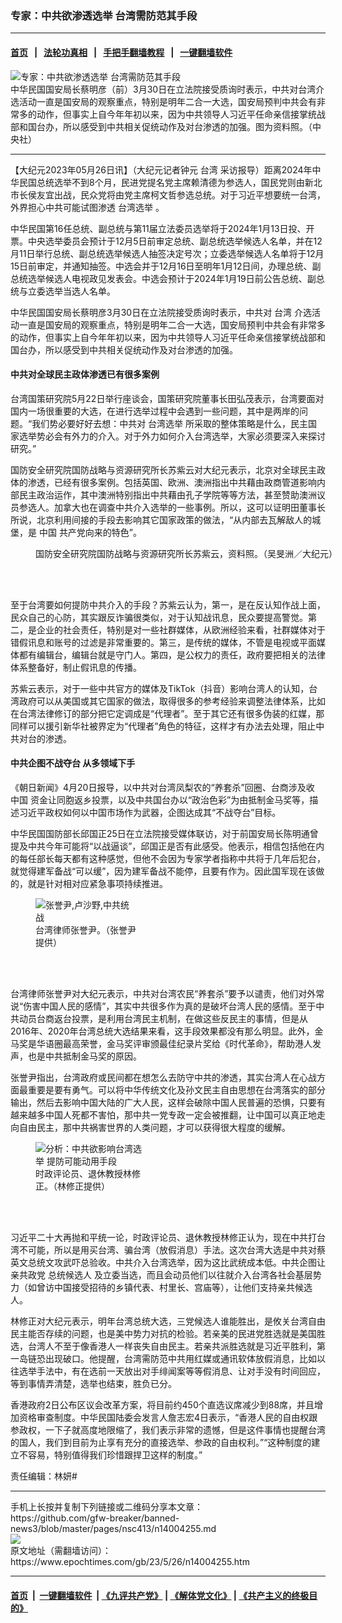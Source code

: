 ### 专家：中共欲渗透选举 台湾需防范其手段
------------------------

#### [首页](https://github.com/gfw-breaker/banned-news3/blob/master/README.md) &nbsp;&nbsp;|&nbsp;&nbsp; [法轮功真相](https://github.com/begood0513/basic/blob/master/README.md)  &nbsp;&nbsp;|&nbsp;&nbsp; [手把手翻墙教程](https://github.com/gfw-breaker/guides/wiki)  &nbsp;&nbsp;|&nbsp;&nbsp; [一键翻墙软件](https://github.com/gfw-breaker/nogfw/blob/master/README.md)  



<div><img alt="专家：中共欲渗透选举 台湾需防范其手段" class="attachment-djy_600_400 size-djy_600_400 wp-post-image" src="https://i.epochtimes.com/assets/uploads/2023/05/id13987322-612543-600x400.jpg"/>
<div class="caption">
 中华民国国安局长蔡明彦（前）3月30日在立法院接受质询时表示，中共对台湾介选活动一直是国安局的观察重点，特别是明年二合一大选，国安局预判中共会有非常多的动作，但事实上自今年年初以来，因为中共领导人习近平任命亲信接掌统战部和国台办，所以感受到中共相关促统动作及对台渗透的加强。图为资料照。（中央社）
</div></div><hr/>


<div><p>
 【大纪元2023年05月26日讯】（大纪元记者钟元
 <ok href="https://www.epochtimes.com/gb/tag/%E5%8F%B0%E6%B9%BE.html">
  台湾
 </ok>
 采访报导）距离2024年中华民国总统选举不到8个月，民进党提名党主席赖清德为参选人，国民党则由新北市长侯友宜出战，民众党将由党主席柯文哲参选总统。对于习近平想要统一台湾，外界担心中共可能试图渗透
 <ok href="https://www.epochtimes.com/gb/tag/%E5%8F%B0%E6%B9%BE%E9%80%89%E4%B8%BE.html">
  台湾选举
 </ok>
 。
</p>
<p>
 中华民国第16任总统、副总统与第11届立法委员选举将于2024年1月13日投、开票。中央选举委员会预计于12月5日前审定总统、副总统选举候选人名单，并在12月11日举行总统、副总统选举候选人抽签决定号次；立委选举候选人名单将于12月15日前审定，并通知抽签。中选会并于12月16日至明年1月12日间，办理总统、副总统选举候选人电视政见发表会。中选会预计于2024年1月19日前公告总统、副总统与立委选举当选人名单。
</p>
<p>
 <center>
 </center>
 <p>
  中华民国国安局长蔡明彦3月30日在立法院接受质询时表示，中共对
  <ok href="https://www.epochtimes.com/gb/tag/%E5%8F%B0%E6%B9%BE.html">
   台湾
  </ok>
  介选活动一直是国安局的观察重点，特别是明年二合一大选，国安局预判中共会有非常多的动作，但事实上自今年年初以来，因为中共领导人习近平任命亲信接掌统战部和国台办，所以感受到中共相关促统动作及对台渗透的加强。
 </p>
 <h4>
  中共对全球民主政体渗透已有很多案例
 </h4>
 <p>
  台湾国策研究院5月22日举行座谈会，国策研究院董事长田弘茂表示，台湾要面对国内一场很重要的大选，在进行选举过程中会遇到一些问题，其中是两岸的问题。“我们势必要好好去想：中共对
  <ok href="https://www.epochtimes.com/gb/tag/%E5%8F%B0%E6%B9%BE%E9%80%89%E4%B8%BE.html">
   台湾选举
  </ok>
  所采取的整体策略是什么，民主国家选举势必会有外力的介入。对于外力如何介入台湾选举，大家必须要深入来探讨研究。”
 </p>
 <p>
  国防安全研究院国防战略与资源研究所长苏紫云对大纪元表示，北京对全球民主政体的渗透，已经有很多案例。包括英国、欧洲、澳洲指出中共藉由政商管道影响内部民主政治运作，其中澳洲特别指出中共藉由孔子学院等等方法，甚至赞助澳洲议员参选人。加拿大也在调查中共介入选举的一些事例。所以，这可以证明田董事长所说，北京利用间接的手段去影响其它国家政策的做法，“从内部去瓦解敌人的城堡，是
  <ok href="https://www.epochtimes.com/gb/tag/%E4%B8%AD%E5%9B%BD.html">
   中国
  </ok>
  共产党向来的特色”。
 </p>
 <figure aria-describedby="caption-attachment-13841853" class="wp-caption aligncenter" id="attachment_13841853" style="width: 600px">
  <ok href="https://i.epochtimes.com/assets/uploads/2022/10/id13841853-579255.jpg" target="_blank">
   <img alt="" class="size-large wp-image-13841853" src="https://i.epochtimes.com/assets/uploads/2022/10/id13841853-579255-600x400.jpg"/>
  </ok>
  <br/><figcaption class="wp-caption-text" id="caption-attachment-13841853">
   国防安全研究院国防战略与资源研究所长苏紫云，资料照。（吴旻洲／大纪元）
  </figcaption><br/>
 </figure><br/>
 <p>
  至于台湾要如何提防中共介入的手段？苏紫云认为，第一，是在反认知作战上面，民众自己的心防，其实跟反诈骗很类似，对于认知战讯息，民众要提高警觉。第二，是企业的社会责任，特别是对一些社群媒体，从欧洲经验来看，社群媒体对于错假讯息和账号的过滤是非常重要的。第三，是传统的媒体，不管是电视或平面媒体都有编辑台，编辑台就是守门人。第四，是公权力的责任，政府要把相关的法律体系整备好，制止假讯息的传播。
 </p>
 <p>
  苏紫云表示，对于一些中共官方的媒体及TikTok（抖音）影响台湾人的认知，台湾政府可以从美国或其它国家的做法，取得很多的参考经验来调整法律体系，比如在台湾法律修订的部分把它定调成是“代理者”。至于其它还有很多伪装的红媒，那同样可以援引新华社被界定为“代理者”角色的特征，这样才有办法去处理，阻止中共对台的渗透。
 </p>
 <h4>
  中共企图不战夺台 从多领域下手
 </h4>
 <p>
  《朝日新闻》4月20日报导，以中共对台湾凤梨农的“养套杀”回圈、台商涉及收
  <ok href="https://www.epochtimes.com/gb/tag/%E4%B8%AD%E5%9B%BD.html">
   中国
  </ok>
  资金让同胞返乡投票，以及中共国台办以“政治色彩”为由抵制金马奖等，描述习近平政权如何以中国市场作为武器，企图达成其“不战夺台”目标。
 </p>
 <p>
  中华民国国防部长邱国正25日在立法院接受媒体联访，对于前国安局长陈明通曾提及中共今年可能将“以战逼谈”，邱国正是否有此感受。他表示，相信包括他在内的每任部长每天都有这种感觉，但他不会因为专家学者指称中共将于几年后犯台，就觉得建军备战“可以缓”，因为建军备战不能停，且要有作为。因此国军现在该做的，就是针对相对应紧急事项持续推进。
 </p>
 <figure aria-describedby="caption-attachment-13980893" class="wp-caption alignleft" id="attachment_13980893" style="width: 162px">
  <ok href="https://i.epochtimes.com/assets/uploads/2023/04/id13980893-20211225pp3571Bs.jpg" target="_blank">
   <img alt="张誉尹,卢沙野,中共统战" class="wp-image-13980893" src="https://i.epochtimes.com/assets/uploads/2023/04/id13980893-20211225pp3571Bs-600x900.jpg"/>
  </ok>
  <br/><figcaption class="wp-caption-text" id="caption-attachment-13980893">
   台湾律师张誉尹。（张誉尹提供）
  </figcaption><br/>
 </figure><br/>
 <p>
  台湾律师张誉尹对大纪元表示，中共对台湾农民“养套杀”要予以谴责，他们对外常说“伤害中国人民的感情”，其实中共很多作为真的是破坏台湾人民的感情。至于中共动员台商返台投票，是利用台湾民主机制，在做这些反民主的事情，但是从2016年、2020年台湾总统大选结果来看，这手段效果都没有那么明显。此外，金马奖是华语圈最高荣誉，金马奖评审颁最佳纪录片奖给《时代革命》，帮助港人发声，也是中共抵制金马奖的原因。
 </p>
 <p>
  张誉尹指出，台湾政府或民间都在想怎么去防守中共的渗透，其实台湾人在心战方面最重要是要有勇气。可以将中华传统文化及孙文民主自由思想在台湾落实的部分输出，然后去影响中国大陆的广大人民，这样会破除中国人民普遍的恐惧，只要有越来越多中国人死都不害怕，那中共一党专政一定会被推翻，让中国可以真正地走向自由民主，那中共祸害世界的人类问题，才可以获得很大程度的缓解。
 </p>
 <figure aria-describedby="caption-attachment-14004547" class="wp-caption alignright" id="attachment_14004547" style="width: 183px">
  <ok href="https://i.epochtimes.com/assets/uploads/2023/05/id14004547-2305260727152378.jpg" target="_blank">
   <img alt="分析：中共欲影响台湾选举 提防可能动用手段" class="wp-image-14004547" src="https://i.epochtimes.com/assets/uploads/2023/05/id14004547-2305260727152378.jpg" title="分析：中共欲影响台湾选举 提防可能动用手段"/>
  </ok>
  <br/><figcaption class="wp-caption-text" id="caption-attachment-14004547">
   时政评论员、退休教授林修正。（林修正提供）
  </figcaption><br/>
 </figure><br/>
 <p>
  习近平二十大再抛和平统一论，时政评论员、退休教授林修正认为，现在中共打台湾不可能，所以是用买台湾、骗台湾（放假消息）手法。这次台湾大选是中共对蔡英文总统文攻武吓总验收。中共介入台湾选举，因为这比武统成本低。中共企图让亲共政党
  <ok href="https://www.epochtimes.com/gb/tag/%E6%80%BB%E7%BB%9F%E5%80%99%E9%80%89%E4%BA%BA.html">
   总统候选人
  </ok>
  及立委当选，而且会动员他们以往就介入台湾各社会基层势力（如曾访中国接受招待的乡镇代表、村里长、宫庙等），让他们支持亲共候选人。
 </p>
 <p>
  林修正对大纪元表示，明年台湾总统大选，三党候选人谁能胜出，是攸关台湾自由民主能否存续的问题，也是美中势力对抗的检验。若亲美的民进党胜选就是美国胜选，台湾人不至于像香港人一样丧失自由民主。若亲共派胜选就是习近平胜利，第一岛链恐出现破口。他提醒，台湾需防范中共用红媒或通讯软体放假消息，比如以往选举手法中，有在选前一天放出对手绯闻案等等假消息、让对手没有时间回应，等到事情弄清楚，选举也结束，胜负已分。
 </p>
 <p>
  香港政府2日公布区议会改革方案，将目前约450个直选议席减少到88席，并且增加资格审查制度。中华民国陆委会发言人詹志宏4日表示，“香港人民的自由权跟参政权，一下子就高度地限缩了，我们表示非常的遗憾，但是这件事情也提醒台湾的国人，我们到目前为止享有充分的直接选举、参政的自由权利。”“这种制度的建立不容易，特别值得我们珍惜跟捍卫这样的制度。”
 </p>
 <p>
  责任编辑：林妍#
 </p>
</p></div>
<hr/>
手机上长按并复制下列链接或二维码分享本文章：<br/>
https://github.com/gfw-breaker/banned-news3/blob/master/pages/nsc413/n14004255.md <br/>
<a href='https://github.com/gfw-breaker/banned-news3/blob/master/pages/nsc413/n14004255.md'><img src='https://github.com/gfw-breaker/banned-news3/blob/master/pages/nsc413/n14004255.md.png'/></a> <br/>
原文地址（需翻墙访问）：https://www.epochtimes.com/gb/23/5/26/n14004255.htm


------------------------
#### [首页](https://github.com/gfw-breaker/banned-news3/blob/master/README.md) &nbsp;|&nbsp; [一键翻墙软件](https://github.com/gfw-breaker/nogfw/blob/master/README.md) &nbsp;| [《九评共产党》](https://github.com/gfw-breaker/9ping.md/blob/master/README.md#九评之一评共产党是什么) | [《解体党文化》](https://github.com/gfw-breaker/jtdwh.md/blob/master/README.md) | [《共产主义的终极目的》](https://github.com/gfw-breaker/gczydzjmd.md/blob/master/README.md)


<img src='http://gfw-breaker.win/banned-news3/pages/nsc413/n14004255.md' width='0px' height='0px'/>
